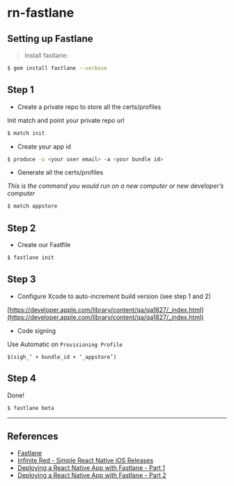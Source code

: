 # rn-fastlane

## Setting up Fastlane

> Install fastlane:

```sh
$ gem install fastlane --verbose
```

## Step 1

* Create a private repo to store all the certs/profiles

Init match and point your private repo url
```sh
$ match init
```

* Create your app id

```sh
$ produce -u <your user email> -a <your bundle id>
```

* Generate all the certs/profiles

*This is the command you would run on a new computer or new developer’s computer*

```sh
$ match appstore
```

## Step 2

* Create our Fastfile

```sh
$ fastlane init
```

## Step 3

* Configure Xcode to auto-increment build version (see step 1 and 2)

[https://developer.apple.com/library/content/qa/qa1827/_index.html](https://developer.apple.com/library/content/qa/qa1827/_index.html)

* Code signing

Use Automatic on `Provisioning Profile`
```
$(sigh_’ + bundle_id + ‘_appstore’)
```

## Step 4

Done!

```sh
$ fastlane beta
```

---

## References

* [Fastlane](https://fastlane.tools/)
* [Infinite Red - Simple React Native iOS Releases](https://shift.infinite.red/simple-react-native-ios-releases-4c28bb53a97b#.ar38yyso7)
* [Deploying a React Native App with Fastlane - Part 1](https://dbanck.svbtle.com/deploying-a-react-native-app-with-fastlane)
* [Deploying a React Native App with Fastlane - Part 2](https://dbanck.svbtle.com/part-2-android-with-fastlane-supply)
